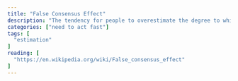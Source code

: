 ```yaml
---
title: "False Consensus Effect"
description: "The tendency for people to overestimate the degree to which others agree with them."
categories: ["need to act fast"]
tags: [
  "estimation"
]
reading: [
  "https://en.wikipedia.org/wiki/False_consensus_effect"
]
---
```


